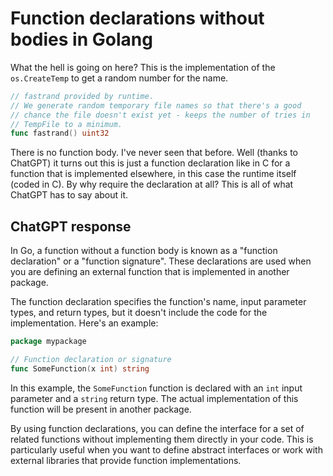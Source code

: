 # Function declarations without bodies in Golang

What the hell is going on here? This is the implementation of the `os.CreateTemp` to get a random number for the name.

```go
// fastrand provided by runtime.
// We generate random temporary file names so that there's a good
// chance the file doesn't exist yet - keeps the number of tries in
// TempFile to a minimum.
func fastrand() uint32
```

There is no function body. I've never seen that before. Well (thanks to ChatGPT) it turns out this is just a function declaration like in C for a function that is implemented elsewhere, in this case the runtime itself (coded in C). By why require the declaration at all? This is all of what ChatGPT has to say about it.

## ChatGPT response

In Go, a function without a function body is known as a "function declaration" or a "function signature". These declarations are used when you are defining an external function that is implemented in another package.

The function declaration specifies the function's name, input parameter types, and return types, but it doesn't include the code for the implementation. Here's an example:

```go
package mypackage

// Function declaration or signature
func SomeFunction(x int) string
```

In this example, the `SomeFunction` function is declared with an `int` input parameter and a `string` return type. The actual implementation of this function will be present in another package.

By using function declarations, you can define the interface for a set of related functions without implementing them directly in your code. This is particularly useful when you want to define abstract interfaces or work with external libraries that provide function implementations.
